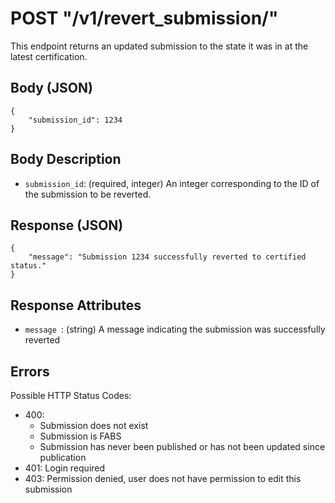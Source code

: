 # POST "/v1/revert\_submission/"
This endpoint returns an updated submission to the state it was in at the latest certification.

## Body (JSON)
```
{
    "submission_id": 1234
}
```

## Body Description

- `submission_id`: (required, integer) An integer corresponding to the ID of the submission to be reverted.

## Response (JSON)
```
{
    "message": "Submission 1234 successfully reverted to certified status."
}
```

## Response Attributes
- `message `: (string) A message indicating the submission was successfully reverted

## Errors
Possible HTTP Status Codes:

- 400:
    - Submission does not exist
    - Submission is FABS
    - Submission has never been published or has not been updated since publication
- 401: Login required
- 403: Permission denied, user does not have permission to edit this submission